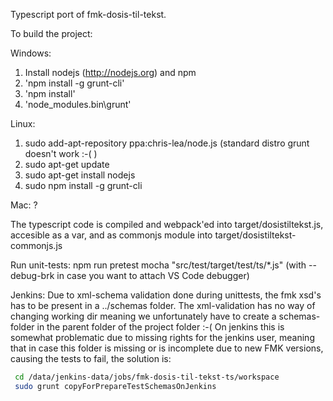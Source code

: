 Typescript port of fmk-dosis-til-tekst.

To build the project:

Windows:
1) Install nodejs (http://nodejs.org) and npm
2) 'npm install -g grunt-cli'
3) 'npm install'
4) 'node_modules\.bin\grunt'

Linux:
1) sudo add-apt-repository ppa:chris-lea/node.js  (standard distro grunt doesn't work :-( )
2) sudo apt-get update 
3) sudo apt-get install nodejs 
4) sudo npm install -g grunt-cli 

Mac:
?

The typescript code is compiled and webpack'ed into target/dosistiltekst.js, accesible as a var, and as commonjs module into target/dosistiltekst-commonjs.js

Run unit-tests:
npm run pretest
mocha "src/test/target/test/ts/*.js" (with --debug-brk in case you want to attach VS Code debugger)

Jenkins:
Due to xml-schema validation done during unittests, the fmk xsd's has to be present in a ../schemas folder. The xml-validation has no way of changing working dir meaning we unfortunately
have to create a schemas-folder in the parent folder of the project folder :-( On jenkins this is somewhat problematic due to missing rights for the jenkins user,
meaning that in case this folder is missing or is incomplete due to new FMK versions, causing the tests to fail, the solution is:
```sh
 cd /data/jenkins-data/jobs/fmk-dosis-til-tekst-ts/workspace
 sudo grunt copyForPrepareTestSchemasOnJenkins
 ```
 
